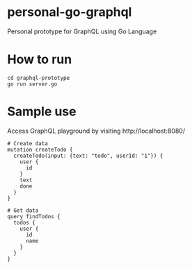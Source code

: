 # personal-go-graphql
Personal prototype for GraphQL using Go Language

# How to run
```shell
cd graphql-prototype
go run server.go
```

# Sample use
Access GraphQL playground by visiting http://localhost:8080/
```
# Create data
mutation createTodo {
  createTodo(input: {text: "todo", userId: "1"}) {
    user {
      id
    }
    text
    done
  }
}

# Get data
query findTodos {
  todos {
    user {
      id
      name
    }
  }
}
```
